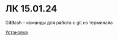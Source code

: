 # ЛК 15.01.24
GitBash - команды для работа с git из терминала

[Установка](https://git-scm.com/downloads)
